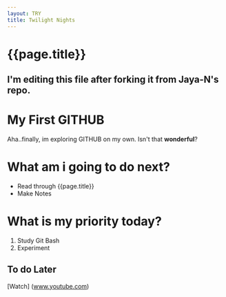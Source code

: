 ```yaml
---
layout: TRY
title: Twilight Nights
---
```


# {{page.title}}
## I'm editing this file after forking it from Jaya-N's repo.

# My First GITHUB

Aha..finally, im exploring GITHUB on my own. Isn't that **wonderful**?

# What am i going to do **next**?

-  Read through {{page.title}}
-  Make Notes

# What is my priority today?

1.  Study Git Bash
2.  Experiment

## To do Later

[Watch] (www.youtube.com)
